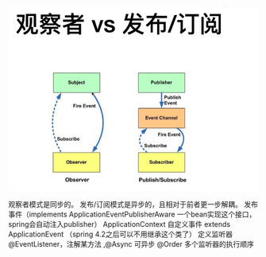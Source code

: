 <img src="./images/1.png" alt="img" style="zoom:67%;" />





观察者模式是同步的。
发布/订阅模式是异步的，且相对于前者更一步解耦。
发布事件（implements ApplicationEventPublisherAware 一个bean实现这个接口，spring会自动注入publisher）
ApplicationContext
自定义事件 
extends ApplicationEvent  （spring 4.2之后可以不用继承这个类了）
定义监听器
@EventListener，注解某方法 ,@Async 可异步 @Order 多个监听器的执行顺序